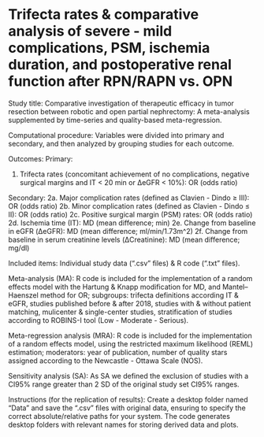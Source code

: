 # Trifecta rates & comparative analysis of severe - mild complications, PSM, ischemia duration, and postoperative renal function after RPN/RAPN vs. OPN

Study title: Comparative investigation of therapeutic efficacy in tumor resection between robotic and open partial nephrectomy: A meta-analysis supplemented by time-series and quality-based meta-regression.

Computational procedure: Variables were divided into primary and secondary, and then analyzed by grouping studies for each outcome.

Outcomes: 
Primary: 
1. Trifecta rates (concomitant achievement of no complications, negative surgical margins and IT < 20 min or ΔeGFR < 10%): OR (odds ratio)


Secondary: 
2a. Major complication rates (defined as Clavien - Dindo ≥ III): OR (odds ratio)
2b. Minor complication rates (defined as Clavien - Dindo ≤ II): OR (odds ratio)
2c. Positive surgical margin (PSM) rates: OR (odds ratio)
2d. Ischemia time (IT): MD (mean difference; min)
2e. Change from baseline in eGFR (ΔeGFR): MD (mean difference; ml/min/1.73m^2)
2f. Change from baseline in serum creatinine levels (ΔCreatinine): MD (mean difference; mg/dl)


Included items: Individual study data (“.csv” files) & R code (“.txt” files).

Meta-analysis (MA): R code is included for the implementation of a random effects model with the Hartung & Knapp modification for MD, and Mantel–Haenszel method for OR; subgroups: trifecta definitions according IT & eGFR, studies published before & after 2018, studies with & without patient matching, mulicenter & single-center studies, stratification of studies according to ROBINS-I tool (Low - Moderate - Serious).

Meta-regression analysis (MRA): R code is included for the implementation of a random effects model, using the restricted maximum likelihood (REML) estimation; moderators: year of publication, number of quality stars assigned according to the Newcastle - Ottawa Scale (NOS).

Sensitivity analysis (SA): As SA we defined the exclusion of studies with a CI95% range greater than 2 SD of the original study set CI95% ranges.

Instructions (for the replication of results): Create a desktop folder named “Data” and save the “.csv” files with original data, ensuring to specify the correct absolute/relative paths for your system. The code generates desktop folders with relevant names for storing derived data and plots.
